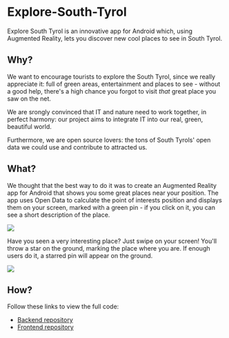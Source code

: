 # Explore-South-Tyrol
Explore South Tyrol is an innovative app for Android which, using Augmented Reality, lets you discover new cool places to see in South Tyrol. 

## Why? 
We want to encourage tourists to explore the South Tyrol, since we really appreciate it: full of green areas, entertainment and places to see - without a good help, there's a high chance you forgot to visit *that* great place you saw on the net. 

We are srongly convinced that IT and nature need to work together, in perfect harmony: our project aims to integrate IT into our real, green, beautiful world. 

Furthermore, we are open source lovers: the tons of South Tyrols' open data we could use and contribute to attracted us.  

## What?
We thought that the best way to do it was to create an Augmented Reality app for Android that shows you some great places near your position. The app uses Open Data to calculate the point of interests position and displays them on your screen, marked with a green pin - if you click on it, you can see a short description of the place. 

<img src="https://media.giphy.com/media/idMzoZtTWl7EVpPTHc/200w_d.gif"/>

Have you seen a very interesting place? Just swipe on your screen! You'll throw a star on the ground, marking the place where you are. If enough users do it, a starred pin will appear on the ground. 

<img src="https://media.giphy.com/media/2fVliR2UZk6QzFAAVG/giphy.gif"/>

## How? 
Follow these links to view the full code: 
- [Backend repository](https://github.com/imaprincess/Explore-South-Tyrol-Backend)
- [Frontend repository](https://github.com/imaprincess/Explore-South-Tyrol-Frontend)
